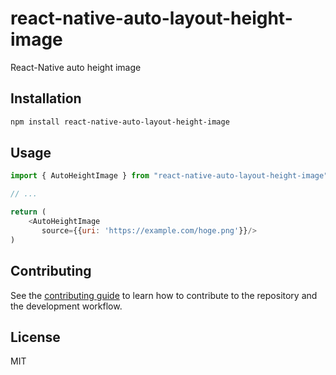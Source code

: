 # react-native-auto-layout-height-image

React-Native auto height image

## Installation

```sh
npm install react-native-auto-layout-height-image
```

## Usage

```js
import { AutoHeightImage } from "react-native-auto-layout-height-image";

// ...

return (
    <AutoHeightImage
       source={{uri: 'https://example.com/hoge.png'}}/>
)
```

## Contributing

See the [contributing guide](CONTRIBUTING.md) to learn how to contribute to the repository and the development workflow.

## License

MIT
